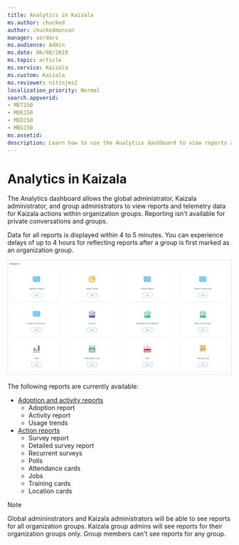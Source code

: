 ```yaml
---
title: Analytics in Kaizala
ms.author: chucked
author: chuckedmonson
manager: serdars
ms.audience: Admin
ms.date: 06/08/2019
ms.topic: article
ms.service: Kaizala
ms.custom: Kaizala
ms.reviewer: nitinjms2
localization_priority: Normal
search.appverid:
- MET150
- MOE150
- MED150
- MBS150
ms.assetid: 
description: Learn how to use the Analytics dashboard to view reports and telemetry data.
---
```


# Analytics in Kaizala

The Analytics dashboard allows the global administrator, Kaizala administrator, and group administrators to view reports and telemetry data for Kaizala actions within organization groups. Reporting isn't available for private conversations and groups.

Data for all reports is displayed within 4 to 5 minutes. You can experience delays of up to 4 hours for reflecting reports after a group is first marked as an organization group.
 
![Screenshot of the Analytics window in Kaizala management portal](media/analytics.png)

The following reports are currently available:

- [Adoption and activity reports](adoption-and-activity-reports.md)
  - Adoption report
  - Activity report
  - Usage trends
- [Action reports](action-reports.md)
  - Survey report
  - Detailed survey report
  - Recurrent surveys
  - Polls
  - Attendance cards
  - Jobs
  - Training cards
  - Location cards

> [!NOTE]
> Global admininstrators and Kaizala administrators will be able to see reports for all organization groups. Kaizala group admins will see reports for their organization groups only. Group members can't see reports for any group.

